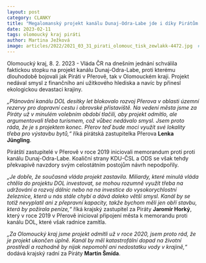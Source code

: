 ```yaml
---
layout: post
category: CLANKY
title: "Megalomanský projekt kanálu Dunaj-Odra-Labe jde i díky Pirátům k ledu!"
date: 2023-02-11
tags: olomoucký kraj piráti
author: Martina Ježková
image: articles/2022/2021_03_31_pirati_olomouc_tisk_zewlakk-4472.jpg  #751x422 pixelu
---
```

Olomoucký kraj, 8. 2. 2023 - Vláda ČR na dnešním jednání schválila faktickou stopku na projekt kanálu Dunaj-Odra-Labe, proti kterému dlouhodobě bojovali jak Piráti v Přerově, tak v Olomouckém kraji. Projekt nedával smysl z finančního ani užitkového hlediska a navíc by přinesl ekologickou devastaci krajiny.

*„Plánování kanálu DOL desítky let blokovalo rozvoj Přerova v oblasti územní rezervy pro dopravní cestu i obrovské přístaviště. Na vedení města jsme za Piráty už v minulém volebním období tlačili, aby projekt odmítlo, ale argumentovali třeba turismem, což vůbec nedávalo smysl. Jsem proto ráda, že je s projektem konec. Přerov teď bude moci využít své lokality třeba pro výstavbu bytů,“* říká pirátská zastupitelka Přerova **Lenka Jüngling**.

Pirátští zastupitelé v Přerově v roce 2019 iniciovali memorandum proti proti kanálu Dunaj-Odra-Labe. Koaliční strany KDU-ČSL a ODS se však tehdy překvapivě navzdory svým celostátním postojům návrh nepodpořily.

*„Je dobře, že současná vláda projekt zastavila. Miliardy, které minulá vláda chtěla do projektu DOL investovat, se mohou rozumně využít třeba na udržování a rozvoj dálnic nebo na na investice do vysokorychlostní železnice, která u nás stále chybí a dává daleko větší smysl. Kanál by se totiž nevyplatil ani z přepravní kapacity, takže bychom měli jen obří stavbu, která by požírala peníze,“* říká krajský zastupitel za Piráty **Jaromír Horký**, který v roce 2019 v Přerově inicioval připojení města k memorandu proti kanálu DOL, které však radnice zamítla.

*„Za Olomoucký kraj jsme projekt odmítli už v roce 2020, jsem proto rád, že je projekt ukončen úplně. Kanál by měl katastrofální dopad na životní prostředí a rozhodně by nijak nepomohl ani nedostatku vody v krajině,“* dodává krajský radní za Piráty **Martin Šmída**.

